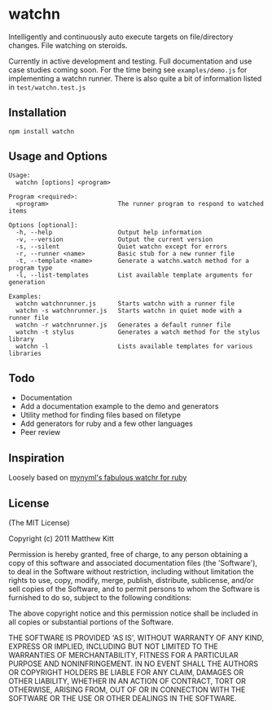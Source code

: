 
# watchn

Intelligently and continuously auto execute targets on file/directory changes. File watching on steroids.

Currently in active development and testing. Full documentation and use case studies coming soon. For the time being see `examples/demo.js` for implementing a watchn runner. There is also quite a bit of information listed in `test/watchn.test.js`


## Installation

    npm install watchn


## Usage and Options

    Usage:
      watchn [options] <program>

    Program <required>:
      <program>                   The runner program to respond to watched items

    Options [optional]:
      -h, --help                  Output help information
      -v, --version               Output the current version
      -s, --silent                Quiet watchn except for errors
      -r, --runner <name>         Basic stub for a new runner file
      -t, --template <name>       Generate a watchn.watch method for a program type
      -l, --list-templates        List available template arguments for generation

    Examples:
      watchn watchnrunner.js      Starts watchn with a runner file
      watchn -s watchnrunner.js   Starts watchn in quiet mode with a runner file
      watchn -r watchnrunner.js   Generates a default runner file
      watchn -t stylus            Generates a watch method for the stylus library
      watchn -l                   Lists available templates for various libraries


## Todo

- Documentation
- Add a documentation example to the demo and generators
- Utility method for finding files based on filetype
- Add generators for ruby and a few other languages
- Peer review


## Inspiration

Loosely based on [mynyml's fabulous watchr for ruby](http://mynyml.com/ruby/flexible-continuous-testing)


## License

(The MIT License)

Copyright (c) 2011 Matthew Kitt

Permission is hereby granted, free of charge, to any person obtaining
a copy of this software and associated documentation files (the
'Software'), to deal in the Software without restriction, including
without limitation the rights to use, copy, modify, merge, publish,
distribute, sublicense, and/or sell copies of the Software, and to
permit persons to whom the Software is furnished to do so, subject to
the following conditions:

The above copyright notice and this permission notice shall be
included in all copies or substantial portions of the Software.

THE SOFTWARE IS PROVIDED 'AS IS', WITHOUT WARRANTY OF ANY KIND,
EXPRESS OR IMPLIED, INCLUDING BUT NOT LIMITED TO THE WARRANTIES OF
MERCHANTABILITY, FITNESS FOR A PARTICULAR PURPOSE AND NONINFRINGEMENT.
IN NO EVENT SHALL THE AUTHORS OR COPYRIGHT HOLDERS BE LIABLE FOR ANY
CLAIM, DAMAGES OR OTHER LIABILITY, WHETHER IN AN ACTION OF CONTRACT,
TORT OR OTHERWISE, ARISING FROM, OUT OF OR IN CONNECTION WITH THE
SOFTWARE OR THE USE OR OTHER DEALINGS IN THE SOFTWARE.

